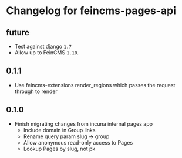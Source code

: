 # Changelog for feincms-pages-api

## future

* Test against django `1.7`
* Allow up to FeinCMS `1.10`.

## 0.1.1

* Use feincms-extensions render_regions which passes the request through to render

## 0.1.0

* Finish migrating changes from incuna internal pages app
    * Include domain in Group links
    * Rename query param slug -> group
    * Allow anonymous read-only access to Pages
    * Lookup Pages by slug, not pk
